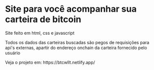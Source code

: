 <h1>Site para você acompanhar sua carteira de bitcoin</h1>

<p>Site feito em html, css e javascript</p>
<p>Todos os dados das carteiras buscadas são pegos de requisições para api's externas, apartir do endereço onchain da carteira fornecido pelo usuário</p>
<p>Veja o projeto em: https://btcwllt.netlify.app/</p>
